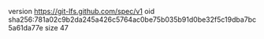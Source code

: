 version https://git-lfs.github.com/spec/v1
oid sha256:781a02c9b2da245a426c5764ac0be75b035b91d0be32f5c19dba7bc5a61da77e
size 47
